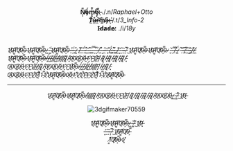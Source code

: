 <article>
  <p align="center">
    <b>N̸̙̹͌ö̴̡́m̸̡͈͐͌ę̴̧͒͘:̶̩̀͊</b> ./.n/<i>Raphael+Otto</i> <br>
    <b>T̸̤̄ů̶̲r̷̼͝m̸̭̈a̴̗̋:̶̞͘</b> /.t/<i>3_Info-2</i> <br>
    <b>I̴d̸a̷d̴e̷:̷</b> ./i/<i>18y</i> <br>
    <br>
  </p>
  <i>1̸̘̇0̶̛̝1̸͇͗0̸̙͂0̶͕̿0̵1̸̘̇0̶̛̝1̸͇͗0̸̙͂0̶͕̿0̵-̷͖̀-̶͚̾1̸̘̇0̶̛̝1̸͇͗0̸̙͂0̶͕̿0̵-̷̱̽-̷̩̾-̶̥̎-̷͓̄-̸̲̑-̶̲͠-̶̤̈́-̷͍̎-̶̪͝-̵̲͆-̵̻̈́-̵̥̿-̵̮͋-̵͔́-̸̜̉-̶̭̊-̵͔̏-̷̪͂-̷̦̒-̵̝͊-̸̟̈́-̷̳͑-̴̲̌-̶͇̏-̸̰͊-̵͙̓-̶̫͂-̴̄ͅ-̵͎̅-̸͒͜1̸̘̇0̶̛̝1̸͇͗0̸̙͂0̶͕̿0̵1̸̘̇0̶̛̝1̸͇͗0̸̙͂0̶͕̿0̵-̷̬̀-̵̠̓-̵͎͌-̸̤͌-̴̞̈́-̷͎̄-̵̜͝-̷̹͆-̸̟̅-̷͈̎-̴͖̔-̴̻͝/̵̞̽/̷̛̪1̸̘̇0̶̛̝1̸͇͗0̸̙͂0̶͕̿0̵1̸̘̇0̶̛̝1̸͇͗0̸̙͂0̶͕̿0̵/̶̝̈́/̶̺͑/̵̭̂/̸̢̈́/̵̺͛/̵̠̍/̸̝̉/̸̭̈/̴̥̎/̷͔͛/̵͓̂0̵̛̙0̴̣͘0̵̻̌0̷͗ͅ0̶̯́1̷̛̝1̵̺̆1̸̲̊/̵͝ͅ//̴̥̎/̷͔͛/̵͓̂/̴̥̎/̷͔͛/̵͓̂/̴̥̎/̷͔͛/̵͓̂/̴̥̎/̷͔͛/̵͓̂0̵̛̙0̴̣͘0̵̻̌0̷͗ͅ0̶̯́1̷̛̝1̵̺̆1̸̲̊/̴̯̈́/̶̙̍/̴̥̎/̷͔͛/̵͓̂0̵̛̙0̴̣͘0̵̻̌0̷͗ͅ0̶̯́1̷̛̝1̵̺̆1̸̲̊0̶͕̿0̵/̶̝̈́/̶̺͑/̵̭̂/̸̢̈́/̵̺͛/̵̠̍/̸̝̉/̸̭̈/̵͝ͅ//̴̯̈́/̶̙̍/̴̥̎/̷͔͛/̵͓̂0̵̛̙0̴̣͘0̵̻̌0̷͗ͅ0̶̯́1̷̛̝1̵̺̆1̸̲̊1̵̬͂1̸͔͐1̴̜̿1̸̹̾1̸̘̇0̶̛̝1̸͇͗0̸̙͂0̶͕̿0̵0̷͗ͅ0̶̯́1̷̛̝1̸̱̏1̸̰͒1̶̪͊1̵̺̆1̸̲̊1̵̬͂1̸͔͐1̴̜̿1̸̹̾1̸̘̇0̶̛̝1̸͇͗0̸̙͂0̶͕̿0̵</i> <br>
<hr>
  <p align="center">
   <i>1̸̘̇0̶̛̝1̸͇͗0̸̙͂0̶͕̿0̵1̸̘̇0̶̛̝1̸͇͗0̸̙͂0̶͕̿0̵/̵̠̍/̸̝̉/̸̭̈/̴̥̎/̷͔͛/̵͓̂0̵̛̙0̴̣͘0̵̻̌0̷͗ͅ0̶̯́1̷̛̝1̵̺̆1̸̲̊/̵͝ͅ//̴̥̎/̷͔͛/̵͓̂/̴̥̎/̷͔͛/̵͓̂/̴̥̎/̷͔͛/̵͓̂/̴̥̎/̷͔͛/̵͓̂0̵̛̙0̴̣͘0̵̻̌0̷͗ͅ0̶̯́-̷͖̀-̶͚̾-̸͒͜1̸̘̇0̶̛̝</i>
  </p>
  
 <div align="center">
   
  ![3dgifmaker70559](https://user-images.githubusercontent.com/101464708/183543934-44ea38f9-9f08-4c75-b7e5-bc507f318e33.gif)
  
 </div>
   
  <p align="center">
   <i>1̸̘̇0̶̛̝1̸͇͗0̸̙͂0̶͕̿0̵1̸̘̇0̶̛̝1̸͇͗0̸̙͂0̶͕̿0̵-̷͖̀-̶͚̾-̸͒͜1̸̘̇0̶̛̝</i> <br>
   <i>-̵͙̓-̶̫͂-̴̄ͅ-̵͎̅-̸͒͜1̸̘̇0̶̛̝1̸͇͗0̸̙͂0̶͕̿</i> <br>
   <i> 1̸͇͗0̸̙͂0̶͕̿0̵1̸̘̇</i> 
  </p>
</article>
  
